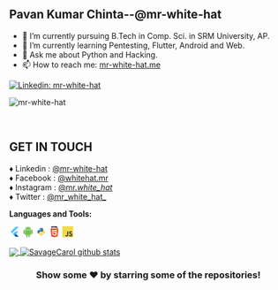 ## Pavan Kumar Chinta--@mr-white-hat
- 🔭 I’m currently pursuing B.Tech in Comp. Sci. in SRM University, AP.
- 🌱 I’m currently learning Pentesting, Flutter, Android and Web.
- 💬 Ask me about Python and Hacking.
- 📫 How to reach me: <a href="https://www.mr-white-hat.me" target="_blank"> mr-white-hat.me </a>

[![Linkedin: mr-white-hat](https://img.shields.io/badge/-mr_white_hat-blue?style=flat-square&logo=Linkedin&logoColor=white&link=https://www.linkedin.com/in/mr-white-hat/)](https://www.linkedin.com/in/mr-white-hat/)
<p align="left"> <img src="https://komarev.com/ghpvc/?username=mr-white-hat&color=green&label=Profile Views&style=plastic" alt="mr-white-hat" /> </p><br>

## GET IN TOUCH
♦ Linkedin : <a href="https://www.linkedin.com/in/mr-white-hat/" target="_blank">@mr-white-hat</a><br>
♦ Facebook : <a href="https://www.facebook.com/whitehat.mr" target="_blank">@whitehat.mr</a><br>
♦ Instagram : <a href="https://www.instagram.com/mr._white_hat_/" target="_blank" target="_blank">@mr._white_hat_</a><br>
♦ Twitter : <a href="https://twitter.com/mr_white_hat_" target="_blank">@mr_white_hat_</a><br>

**Languages and Tools:**  

<code><img height="20" src="https://raw.githubusercontent.com/github/explore/80688e429a7d4ef2fca1e82350fe8e3517d3494d/topics/flutter/flutter.png"></code>
<code><img height="20" src="https://raw.githubusercontent.com/github/explore/80688e429a7d4ef2fca1e82350fe8e3517d3494d/topics/android/android.png"></code>
<code><img height="20" src="https://raw.githubusercontent.com/github/explore/80688e429a7d4ef2fca1e82350fe8e3517d3494d/topics/python/python.png"></code>
<code><img height="20" src="https://raw.githubusercontent.com/github/explore/80688e429a7d4ef2fca1e82350fe8e3517d3494d/topics/html/html.png"></code>
<code><img height="20" src="https://raw.githubusercontent.com/github/explore/80688e429a7d4ef2fca1e82350fe8e3517d3494d/topics/javascript/javascript.png"></code>    

<a href="https://github.com/savagecarol">
  <img align="center" src="https://github-readme-stats.vercel.app/api/top-langs/?username=mr-white-hat&theme=dark&hide_langs_below=1" />
</a>
<a href="https://github.com/savagecarol">
 <img align="center" src="https://github-readme-stats.vercel.app/api?username=mr-white-hat&show_icons=true&theme=dark&line_height=27" alt="SavageCarol github stats"/>
</a>

<div align="center">

### Show some ❤️ by starring some of the repositories!

</div>
